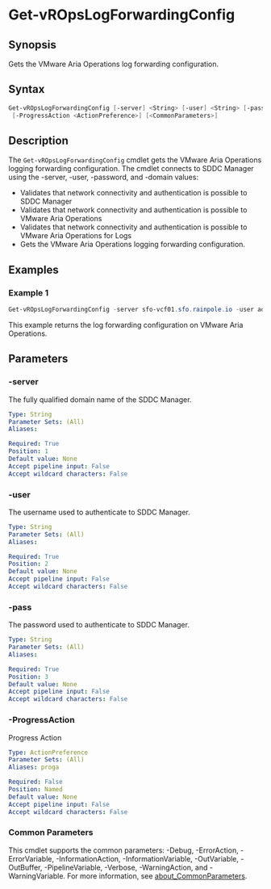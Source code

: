 # Get-vROpsLogForwardingConfig

## Synopsis

Gets the VMware Aria Operations log forwarding configuration.

## Syntax

```powershell
Get-vROpsLogForwardingConfig [-server] <String> [-user] <String> [-pass] <String>
 [-ProgressAction <ActionPreference>] [<CommonParameters>]
```

## Description

The `Get-vROpsLogForwardingConfig` cmdlet gets the VMware Aria Operations logging forwarding configuration.
The cmdlet connects to SDDC Manager using the -server, -user, -password, and -domain values:

- Validates that network connectivity and authentication is possible to SDDC Manager
- Validates that network connectivity and authentication is possible to VMware Aria Operations
- Validates that network connectivity and authentication is possible to VMware Aria Operations for Logs
- Gets the VMware Aria Operations logging forwarding configuration.

## Examples

### Example 1

```powershell
Get-vROpsLogForwardingConfig -server sfo-vcf01.sfo.rainpole.io -user administrator@vsphere.local -pass VMw@re1!
```

This example returns the log forwarding configuration on VMware Aria Operations.

## Parameters

### -server

The fully qualified domain name of the SDDC Manager.

```yaml
Type: String
Parameter Sets: (All)
Aliases:

Required: True
Position: 1
Default value: None
Accept pipeline input: False
Accept wildcard characters: False
```

### -user

The username used to authenticate to SDDC Manager.

```yaml
Type: String
Parameter Sets: (All)
Aliases:

Required: True
Position: 2
Default value: None
Accept pipeline input: False
Accept wildcard characters: False
```

### -pass

The password used to authenticate to SDDC Manager.

```yaml
Type: String
Parameter Sets: (All)
Aliases:

Required: True
Position: 3
Default value: None
Accept pipeline input: False
Accept wildcard characters: False
```

### -ProgressAction

Progress Action

```yaml
Type: ActionPreference
Parameter Sets: (All)
Aliases: proga

Required: False
Position: Named
Default value: None
Accept pipeline input: False
Accept wildcard characters: False
```

### Common Parameters

This cmdlet supports the common parameters: -Debug, -ErrorAction, -ErrorVariable, -InformationAction, -InformationVariable, -OutVariable, -OutBuffer, -PipelineVariable, -Verbose, -WarningAction, and -WarningVariable. For more information, see [about_CommonParameters](http://go.microsoft.com/fwlink/?LinkID=113216).
